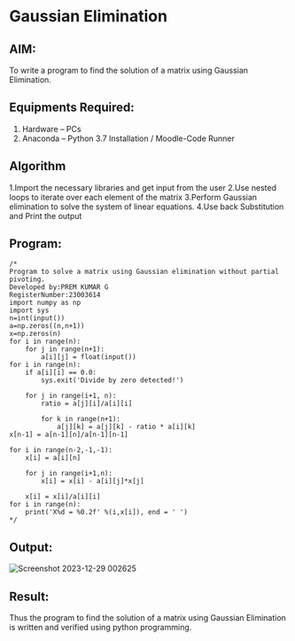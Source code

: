 # Gaussian Elimination

## AIM:
To write a program to find the solution of a matrix using Gaussian Elimination.

## Equipments Required:
1. Hardware – PCs
2. Anaconda – Python 3.7 Installation / Moodle-Code Runner

## Algorithm
1.Import the necessary libraries and get input from the user 
2.Use nested loops to iterate over each element of the matrix
3.Perform Gaussian elimination to solve the system of linear equations.
4.Use back Substitution and Print the output
## Program:
```
/*
Program to solve a matrix using Gaussian elimination without partial pivoting.
Developed by:PREM KUMAR G
RegisterNumber:23003614
import numpy as np
import sys
n=int(input())
a=np.zeros((n,n+1))
x=np.zeros(n)
for i in range(n):
    for j in range(n+1):
        a[i][j] = float(input())
for i in range(n):
    if a[i][i] == 0.0:
        sys.exit('Divide by zero detected!')
        
    for j in range(i+1, n):
        ratio = a[j][i]/a[i][i]
        
        for k in range(n+1):
            a[j][k] = a[j][k] - ratio * a[i][k]
x[n-1] = a[n-1][n]/a[n-1][n-1]

for i in range(n-2,-1,-1):
    x[i] = a[i][n]
    
    for j in range(i+1,n):
        x[i] = x[i] - a[i][j]*x[j]
        
    x[i] = x[i]/a[i][i]
for i in range(n):
    print('X%d = %0.2f' %(i,x[i]), end = ' ')
*/
```

## Output:
![Screenshot 2023-12-29 002625](https://github.com/PremkumarG3/Gaussian/assets/138955646/75119992-67bd-4441-907c-cdcecc228677)
## Result:
Thus the program to find the solution of a matrix using Gaussian Elimination is written and verified using python programming.

